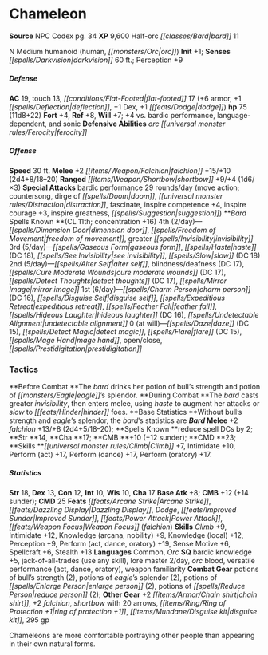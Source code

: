 ﻿---
cssclass: [monsters]
title1: Chameleon
title2: Chameleon
CR: 10
sources:
- name: NPC Codex
  page: 34
  link: http://paizo.com/products/btpy8v3a?Pathfinder-Roleplaying-Game-NPC-Codex
XP: 9600
race: Half-orc
classes:
- bard 11
alignment: N
size: Medium
type: humanoid
subtypes:
- human
- orc
initiative:
  bonus: 1
senses:
  darkvision: 60
AC:
  AC: 19
  touch: 13
  flat_footed: 17
  components:
    armor: 6
    deflection: 1
    dex: 1
    dodge: 1
HP:
  HP: 75
  long: 11d8+22
saves:
  fort: 4
  ref: 8
  will: 7
  other: +4 vs. bardic performance, language-dependent, and sonic
defensive_abilities:
- orc ferocity
speeds:
  base: 30
attacks:
  melee:
  - - text: +2 falchion +15/+10 (2d4+8/18-20)
      entries:
      - - damage: 2d4+8
          crit_range: 18-20
      attack: +2 falchion
      bonus:
      - 15
      - 10
  ranged:
  - - text: shortbow +9/+4 (1d6/×3)
      entries:
      - - damage: 1d6
          crit_multiplier: 3
      attack: shortbow
      bonus:
      - 9
      - 4
  special:
  - bardic performance 29 rounds/day (move action; countersong, dirge of doom, distraction,
    fascinate, inspire competence +4, inspire courage +3, inspire greatness, suggestion)
spells:
  entries:
  - name: dimension door
    source: Bard
    level: 4
  - name: freedom of movement
    source: Bard
    level: 4
  - name: greater invisibility
    source: Bard
    level: 4
  - name: gaseous form
    source: Bard
    level: 3
  - name: haste
    source: Bard
    level: 3
    DC: 18
  - name: see invisibility
    source: Bard
    level: 3
  - name: slow
    source: Bard
    level: 3
    DC: 18
  - name: alter self
    source: Bard
    level: 2
  - name: blindness/deafness
    source: Bard
    level: 2
    DC: 17
  - name: cure moderate wounds
    source: Bard
    level: 2
    DC: 17
  - name: detect thoughts
    source: Bard
    level: 2
    DC: 17
  - name: mirror image
    source: Bard
    level: 2
  - name: charm person
    source: Bard
    level: 1
    DC: 16
  - name: disguise self
    source: Bard
    level: 1
  - name: expeditious retreat
    source: Bard
    level: 1
  - name: feather fall
    source: Bard
    level: 1
  - name: hideous laughter
    source: Bard
    level: 1
    DC: 16
  - name: undetectable alignment
    source: Bard
    level: 1
  - name: daze
    source: Bard
    level: 0
    DC: 15
  - name: detect magic
    source: Bard
    level: 0
  - name: flare
    source: Bard
    level: 0
    DC: 15
  - name: mage hand
    source: Bard
    level: 0
  - name: open/close
    source: Bard
    level: 0
  - name: prestidigitation
    source: Bard
    level: 0
  sources:
  - name: Bard
    type: known
    CL: 11
    concentration: 16
    slots:
      4: 2
      3: 5
      2: 5
      1: 6
      0: at-will
tactics:
  Before Combat: The bard drinks her potion of bull's strength and potion of eagle's
    splendor.
  During Combat: The bard casts greater invisibility, then enters melee, using haste
    to augment her attacks or slow to hinder foes.
  Base Statistics: Without bull's strength and eagle's splendor, the bard's statistics
    are Bard Melee +2 falchion +13/+8 (2d4+5/18-20); Spells Known reduce spell DCs
    by 2; Str 14, Cha 17; CMB +10 (+12 sunder); CMD 23; Skills Climb +7, Intimidate
    +10, Perform (act) +17, Perform (dance) +17, Perform (oratory) +17.
ability_scores:
  STR: 18
  DEX: 13
  CON: 12
  INT: 10
  WIS: 10
  CHA: 17
BAB: 8
CMB: 12
CMB_other: +14 sunder
CMD: 25
feats:
- name: Arcane Strike
- name: Dazzling Display
- name: Dodge
- name: Improved Sunder
- name: Power Attack
- name: Weapon Focus (falchion)
skills:
  Climb: 9
  Intimidate: 12
  Knowledge (arcana): 9
  Knowledge (nobility): 9
  Knowledge (local): 12
  Perception: 9
  Perform (act): 19
  Perform (dance): 19
  Perform (oratory): 19
  Sense Motive: 6
  Spellcraft: 6
  Stealth: 13
languages:
- Common
- Orc
special_qualities:
- bardic knowledge +5
- jack-of-all-trades (use any skill)
- lore master 2/day
- orc blood
- versatile performance (act, dance, oratory)
- weapon familiarity
gear:
  combat:
  - potions of bull's strength (2)
  - potions of eagle's splendor (2)
  - potions of enlarge person (2)
  - potions of reduce person (2)
  other:
  - +2 chain shirt
  - +2 falchion
  - shortbow with 20 arrows
  - ring of protection +1
  - disguise kit
  - 295 gp
desc_long: Chameleons are more comfortable portraying other people than appearing
  in their own natural forms.

---

# Chameleon

**Source** NPC Codex pg. 34
**XP** 9,600
Half-orc _[[classes/Bard|bard]]_ 11

N Medium humanoid (human, _[[monsters/Orc|orc]]_)
**Init** +1; **Senses** _[[spells/Darkvision|darkvision]]_ 60 ft.; Perception +9

##### Defense

**AC** 19, touch 13, _[[conditions/Flat-Footed|flat-footed]]_ 17 (+6 armor, +1 _[[spells/Deflection|deflection]]_, +1 Dex, +1 _[[feats/Dodge|dodge]]_)
**hp** 75 (11d8+22)
**Fort** +4, **Ref** +8, **Will** +7; +4 vs. bardic performance, language-dependent, and sonic
**Defensive Abilities** _orc_ _[[universal monster rules/Ferocity|ferocity]]_

##### Offense
**Speed** 30 ft.
**Melee** +2 _[[items/Weapon/Falchion|falchion]]_ +15/+10 (2d4+8/18–20)
**Ranged** _[[items/Weapon/Shortbow|shortbow]]_ +9/+4 (1d6/×3)
**Special Attacks** bardic performance 29 rounds/day (move action; countersong, dirge of _[[spells/Doom|doom]]_, _[[universal monster rules/Distraction|distraction]]_, fascinate, inspire competence +4, inspire courage +3, inspire greatness, _[[spells/Suggestion|suggestion]]_)
**_Bard_ Spells Known **(CL 11th; concentration +16)
4th (2/day)—_[[spells/Dimension Door|dimension door]]_, _[[spells/Freedom of Movement|freedom of movement]]_, greater _[[spells/Invisibility|invisibility]]_
3rd (5/day)—_[[spells/Gaseous Form|gaseous form]]_, _[[spells/Haste|haste]]_ (DC 18), _[[spells/See Invisibility|see invisibility]]_, _[[spells/Slow|slow]]_ (DC 18)
2nd (5/day)—_[[spells/Alter Self|alter self]]_, blindness/deafness (DC 17), _[[spells/Cure Moderate Wounds|cure moderate wounds]]_ (DC 17), _[[spells/Detect Thoughts|detect thoughts]]_ (DC 17), _[[spells/Mirror Image|mirror image]]_
1st (6/day)—_[[spells/Charm Person|charm person]]_ (DC 16), _[[spells/Disguise Self|disguise self]]_, _[[spells/Expeditious Retreat|expeditious retreat]]_, _[[spells/Feather Fall|feather fall]]_, _[[spells/Hideous Laughter|hideous laughter]]_ (DC 16), _[[spells/Undetectable Alignment|undetectable alignment]]_
0 (at will)—_[[spells/Daze|daze]]_ (DC 15), _[[spells/Detect Magic|detect magic]]_, _[[spells/Flare|flare]]_ (DC 15), _[[spells/Mage Hand|mage hand]]_, open/close, _[[spells/Prestidigitation|prestidigitation]]_

### Tactics

**Before Combat **The _bard_ drinks her potion of bull’s strength and potion of _[[monsters/Eagle|eagle]]_’s splendor.
**During Combat **The _bard_ casts greater _invisibility_, then enters melee, using _haste_ to augment her attacks or _slow_ to _[[feats/Hinder|hinder]]_ foes.
**Base Statistics **Without bull’s strength and _eagle_’s splendor, the _bard_’s statistics are **_Bard_ Melee** +2 _falchion_ +13/+8 (2d4+5/18–20); **Spells Known **reduce spell DCs by 2; **Str **14, **Cha **17; **CMB **+10 (+12 sunder); **CMD **23; **Skills **_[[universal monster rules/Climb|Climb]]_ +7, Intimidate +10, Perform (act) +17, Perform (dance) +17, Perform (oratory) +17.

##### Statistics
**Str** 18, **Dex** 13, **Con** 12, **Int** 10, **Wis** 10, **Cha** 17
**Base Atk** +8; **CMB** +12 (+14 sunder); **CMD** 25
**Feats** _[[feats/Arcane Strike|Arcane Strike]]_, _[[feats/Dazzling Display|Dazzling Display]]_, _Dodge_, _[[feats/Improved Sunder|Improved Sunder]]_, _[[feats/Power Attack|Power Attack]]_, _[[feats/Weapon Focus|Weapon Focus]]_ (_falchion_)
**Skills** _Climb_ +9, Intimidate +12, Knowledge (arcana, nobility) +9, Knowledge (local) +12, Perception +9, Perform (act, dance, oratory) +19, Sense Motive +6, Spellcraft +6, Stealth +13
**Languages** Common, _Orc_
**SQ** bardic knowledge +5, jack-of-all-trades (use any skill), lore master 2/day, _orc_ blood, versatile performance (act, dance, oratory), weapon familiarity
**Combat Gear** potions of bull’s strength (2), potions of _eagle_’s splendor (2), potions of _[[spells/Enlarge Person|enlarge person]]_ (2), potions of _[[spells/Reduce Person|reduce person]]_ (2); **Other Gear** +2 _[[items/Armor/Chain shirt|chain shirt]]_, +2 _falchion_, _shortbow_ with 20 arrows, _[[items/Ring/Ring of Protection +1|ring of protection +1]]_, _[[items/Mundane/Disguise kit|disguise kit]]_, 295 gp

Chameleons are more comfortable portraying other people than appearing in their own natural forms.